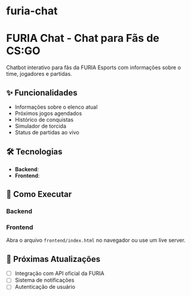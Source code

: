 # furia-chat
# FURIA Chat - Chat para Fãs de CS:GO

Chatbot interativo para fãs da FURIA Esports com informações sobre o time, jogadores e partidas.

## ✨ Funcionalidades

- Informações sobre o elenco atual
- Próximos jogos agendados
- Histórico de conquistas
- Simulador de torcida
- Status de partidas ao vivo

## 🛠️ Tecnologias

- **Backend**: 
- **Frontend**: 

## 🚀 Como Executar

### Backend



### Frontend
Abra o arquivo `frontend/index.html` no navegador ou use um live server.

## 📌 Próximas Atualizações

- [ ] Integração com API oficial da FURIA
- [ ] Sistema de notificações
- [ ] Autenticação de usuário